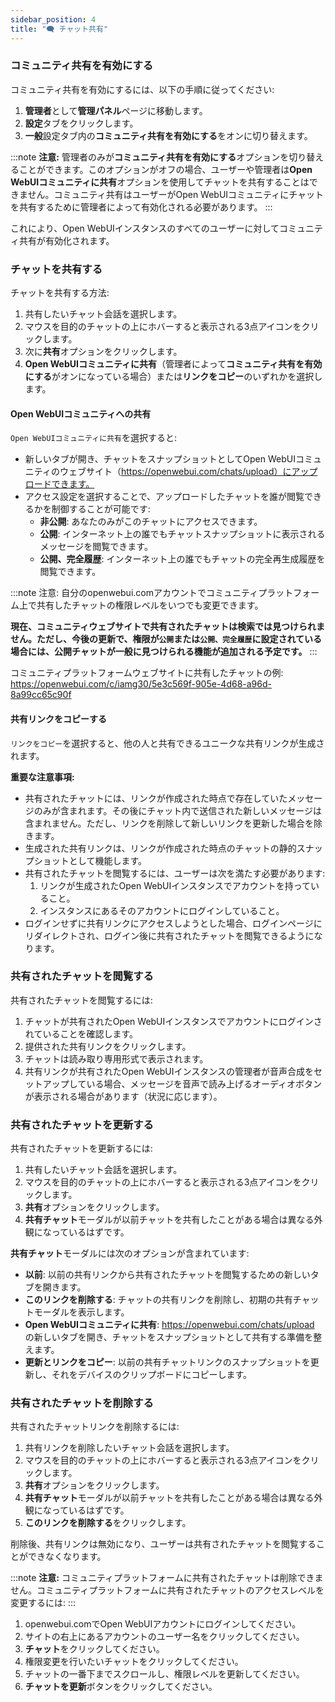 ```yaml
---
sidebar_position: 4
title: "🗨️ チャット共有"
---
```


### コミュニティ共有を有効にする

コミュニティ共有を有効にするには、以下の手順に従ってください:

1. **管理者**として**管理パネル**ページに移動します。
2. **設定**タブをクリックします。
3. **一般**設定タブ内の**コミュニティ共有を有効にする**をオンに切り替えます。

:::note
**注意:** 管理者のみが**コミュニティ共有を有効にする**オプションを切り替えることができます。このオプションがオフの場合、ユーザーや管理者は**Open WebUIコミュニティに共有**オプションを使用してチャットを共有することはできません。コミュニティ共有はユーザーがOpen WebUIコミュニティにチャットを共有するために管理者によって有効化される必要があります。
:::

これにより、Open WebUIインスタンスのすべてのユーザーに対してコミュニティ共有が有効化されます。

### チャットを共有する

チャットを共有する方法:

1. 共有したいチャット会話を選択します。
2. マウスを目的のチャットの上にホバーすると表示される3点アイコンをクリックします。
3. 次に**共有**オプションをクリックします。
4. **Open WebUIコミュニティに共有**（管理者によって**コミュニティ共有を有効にする**がオンになっている場合）または**リンクをコピー**のいずれかを選択します。

#### Open WebUIコミュニティへの共有

`Open WebUIコミュニティに共有`を選択すると:

* 新しいタブが開き、チャットをスナップショットとしてOpen WebUIコミュニティのウェブサイト（https://openwebui.com/chats/upload）にアップロードできます。
* アクセス設定を選択することで、アップロードしたチャットを誰が閲覧できるかを制御することが可能です:
  * **非公開**: あなたのみがこのチャットにアクセスできます。
  * **公開**: インターネット上の誰でもチャットスナップショットに表示されるメッセージを閲覧できます。
  * **公開、完全履歴**: インターネット上の誰でもチャットの完全再生成履歴を閲覧できます。

:::note
注意: 自分のopenwebui.comアカウントでコミュニティプラットフォーム上で共有したチャットの権限レベルをいつでも変更できます。

**現在、コミュニティウェブサイトで共有されたチャットは検索では見つけられません。ただし、今後の更新で、権限が`公開`または`公開、完全履歴`に設定されている場合には、公開チャットが一般に見つけられる機能が追加される予定です。**
:::

コミュニティプラットフォームウェブサイトに共有したチャットの例: https://openwebui.com/c/iamg30/5e3c569f-905e-4d68-a96d-8a99cc65c90f

#### 共有リンクをコピーする

`リンクをコピー`を選択すると、他の人と共有できるユニークな共有リンクが生成されます。

**重要な注意事項:**

* 共有されたチャットには、リンクが作成された時点で存在していたメッセージのみが含まれます。その後にチャット内で送信された新しいメッセージは含まれません。ただし、リンクを削除して新しいリンクを更新した場合を除きます。
* 生成された共有リンクは、リンクが作成された時点のチャットの静的スナップショットとして機能します。
* 共有されたチャットを閲覧するには、ユーザーは次を満たす必要があります:
  1. リンクが生成されたOpen WebUIインスタンスでアカウントを持っていること。
  2. インスタンスにあるそのアカウントにログインしていること。
* ログインせずに共有リンクにアクセスしようとした場合、ログインページにリダイレクトされ、ログイン後に共有されたチャットを閲覧できるようになります。

### 共有されたチャットを閲覧する

共有されたチャットを閲覧するには:

1. チャットが共有されたOpen WebUIインスタンスでアカウントにログインされていることを確認します。
2. 提供された共有リンクをクリックします。
3. チャットは読み取り専用形式で表示されます。
4. 共有リンクが共有されたOpen WebUIインスタンスの管理者が音声合成をセットアップしている場合、メッセージを音声で読み上げるオーディオボタンが表示される場合があります（状況に応じます）。

### 共有されたチャットを更新する

共有されたチャットを更新するには:

1. 共有したいチャット会話を選択します。
2. マウスを目的のチャットの上にホバーすると表示される3点アイコンをクリックします。
3. **共有**オプションをクリックします。
4. **共有チャット**モーダルが以前チャットを共有したことがある場合は異なる外観になっているはずです。

**共有チャット**モーダルには次のオプションが含まれています:

* **以前**: 以前の共有リンクから共有されたチャットを閲覧するための新しいタブを開きます。
* **このリンクを削除する**: チャットの共有リンクを削除し、初期の共有チャットモーダルを表示します。
* **Open WebUIコミュニティに共有**: https://openwebui.com/chats/upload の新しいタブを開き、チャットをスナップショットとして共有する準備を整えます。
* **更新とリンクをコピー**: 以前の共有チャットリンクのスナップショットを更新し、それをデバイスのクリップボードにコピーします。

### 共有されたチャットを削除する

共有されたチャットリンクを削除するには:

1. 共有リンクを削除したいチャット会話を選択します。
2. マウスを目的のチャットの上にホバーすると表示される3点アイコンをクリックします。
3. **共有**オプションをクリックします。
4. **共有チャット**モーダルが以前チャットを共有したことがある場合は異なる外観になっているはずです。
5. **このリンクを削除する**をクリックします。

削除後、共有リンクは無効になり、ユーザーは共有されたチャットを閲覧することができなくなります。

:::note
**注意:** コミュニティプラットフォームに共有されたチャットは削除できません。コミュニティプラットフォームに共有されたチャットのアクセスレベルを変更するには:
:::

1. openwebui.comでOpen WebUIアカウントにログインしてください。
2. サイトの右上にあるアカウントのユーザー名をクリックしてください。
3. **チャット**をクリックしてください。
4. 権限変更を行いたいチャットをクリックしてください。
5. チャットの一番下までスクロールし、権限レベルを更新してください。
6. **チャットを更新**ボタンをクリックしてください。
